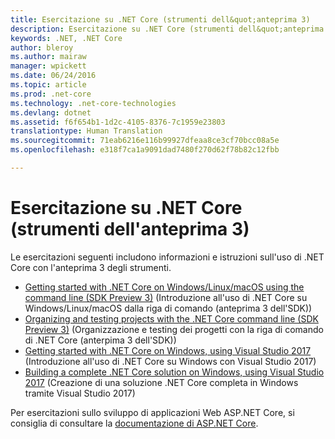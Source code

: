 ```yaml
---
title: Esercitazione su .NET Core (strumenti dell&quot;anteprima 3)
description: Esercitazione su .NET Core (strumenti dell&quot;anteprima 3)
keywords: .NET, .NET Core
author: bleroy
ms.author: mairaw
manager: wpickett
ms.date: 06/24/2016
ms.topic: article
ms.prod: .net-core
ms.technology: .net-core-technologies
ms.devlang: dotnet
ms.assetid: f6f654b1-1d2c-4105-8376-7c1959e23803
translationtype: Human Translation
ms.sourcegitcommit: 71eab6216e116b99927dfeaa8ce3cf70bcc08a5e
ms.openlocfilehash: e318f7ca1a9091dad7480f270d62f78b82c12fbb

---
```


# <a name="net-core-tutorials-tooling-preview-3"></a>Esercitazione su .NET Core (strumenti dell'anteprima 3)

Le esercitazioni seguenti includono informazioni e istruzioni sull'uso di .NET Core con l'anteprima 3 degli strumenti.

- [Getting started with .NET Core on Windows/Linux/macOS using the command line (SDK Preview 3)](using-with-xplat-cli-msbuild.md) (Introduzione all'uso di .NET Core su Windows/Linux/macOS dalla riga di comando (anteprima 3 dell'SDK))
- [Organizing and testing projects with the .NET Core command line (SDK Preview 3)](using-with-xplat-cli-msbuild-folders.md) (Organizzazione e testing dei progetti con la riga di comando di .NET Core (anterpima 3 dell'SDK))
- [Getting started with .NET Core on Windows, using Visual Studio 2017](using-on-windows-vs-2017.md) (Introduzione all'uso di .NET Core su Windows con Visual Studio 2017)
- [Building a complete .NET Core solution on Windows, using Visual Studio 2017](using-on-windows-vs-2017-full-solution.md) (Creazione di una soluzione .NET Core completa in Windows tramite Visual Studio 2017)

Per esercitazioni sullo sviluppo di applicazioni Web ASP.NET Core, si consiglia di consultare la [documentazione di ASP.NET Core](https://docs.asp.net).



<!--HONumber=Nov16_HO3-->


